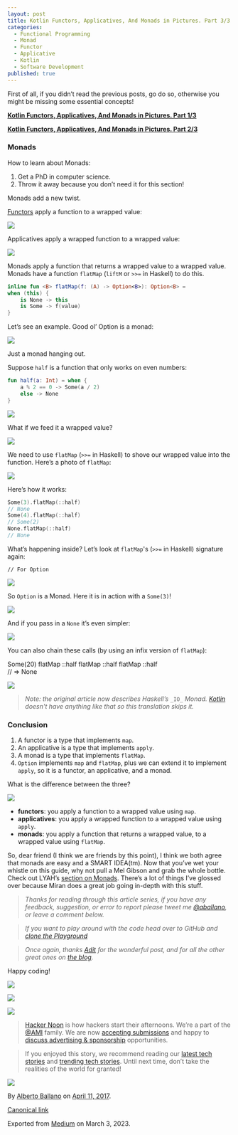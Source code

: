 ```yaml
---
layout: post
title: Kotlin Functors, Applicatives, And Monads in Pictures. Part 3/3
categories:
  - Functional Programming
  - Monad
  - Functor
  - Applicative
  - Kotlin
  - Software Development
published: true
---
```


First of all, if you didn’t read the previous posts, go do so, otherwise you might be missing some essential concepts!

[**Kotlin Functors, Applicatives, And Monads in Pictures. Part 1/3**](https://aballano.github.io/kotlin-functors-applicatives-and-monads-in-pictures-part-1-3/ "This is a translation of Functors, Applicatives, And Monads In Pictures from Haskell into Kotlin")

[**Kotlin Functors, Applicatives, And Monads in Pictures. Part 2/3**](https://aballano.github.io/kotlin-functors-applicatives-and-monads-in-pictures-part-2-3/ "This is a translation of Functors, Applicatives, And Monads In Pictures from Haskell into Kotlin")

### Monads

How to learn about Monads:

1.  Get a PhD in computer science.
2.  Throw it away because you don’t need it for this section!

Monads add a new twist.

[Functors](https://hackernoon.com/tagged/functors) apply a function to a wrapped value:

![](https://cdn-images-1.medium.com/max/800/0*Ify-0OWj6YL7Biyp.png)

Applicatives apply a wrapped function to a wrapped value:

![](https://cdn-images-1.medium.com/max/800/0*FNa0IqM3n016ufYh.png)

Monads apply a function that returns a wrapped value to a wrapped value. Monads have a function `flatMap` (`liftM` or `>>=` in Haskell) to do this.

```kotlin
inline fun <B> flatMap(f: (A) -> Option<B>): Option<B> =   
when (this) {  
    is None -> this  
    is Some -> f(value)  
}
```
Let’s see an example. Good ol’ Option is a monad:

![](https://cdn-images-1.medium.com/max/800/0*kdpByXzPXXNgJ4v8.png)

Just a monad hanging out.

Suppose `half` is a function that only works on even numbers:
```kotlin
fun half(a: Int) = when {  
    a % 2 == 0 -> Some(a / 2)  
    else -> None  
}
```
![](https://cdn-images-1.medium.com/max/800/0*bM7sbALwfuSmwoj7.png)

What if we feed it a wrapped value?

![](https://cdn-images-1.medium.com/max/800/0*I66ezQb2qu243RLh.png)

We need to use `flatMap` (`>>=` in Haskell) to shove our wrapped value into the function. Here’s a photo of `flatMap`:

![](https://cdn-images-1.medium.com/max/800/0*MSDfsNNSfXqkXVYa.jpg)

Here’s how it works:
```kotlin
Some(3).flatMap(::half)  
// None  
Some(4).flatMap(::half)  
// Some(2)  
None.flatMap(::half)  
// None
```
What’s happening inside? Let’s look at `flatMap`'s (`>>=` in Haskell) signature again:

    // For Option

![](https://cdn-images-1.medium.com/max/800/0*G8_Zuhcn94-9OR0Z.png)

So `Option` is a Monad. Here it is in action with a `Some(3)`!

![](https://cdn-images-1.medium.com/max/800/0*yWziebMi8kBhH4Sn.png)

And if you pass in a `None` it’s even simpler:

![](https://cdn-images-1.medium.com/max/800/0*bJFoxQ-Ylp2SIQg2.png)

You can also chain these calls (by using an infix version of `flatMap`):

Some(20) flatMap ::half flatMap ::half flatMap ::half  
// => None

![](https://cdn-images-1.medium.com/max/800/0*N-dZjxCsHwnK_KlT.png)

> _Note: the original article now describes Haskell’s_ `_IO_` _Monad._ [_Kotlin_](https://hackernoon.com/tagged/kotlin) _doesn't have anything like that so this translation skips it._

### Conclusion

1.  A functor is a type that implements `map`.
2.  An applicative is a type that implements `apply`.
3.  A monad is a type that implements `flatMap`.
4.  `Option` implements `map` and `flatMap`, plus we can extend it to implement `apply`, so it is a functor, an applicative, and a monad.

What is the difference between the three?

![](https://cdn-images-1.medium.com/max/800/0*eElNlhORdSeUxp6D.png)

*   **functors**: you apply a function to a wrapped value using `map`.
*   **applicatives**: you apply a wrapped function to a wrapped value using `apply`.
*   **monads**: you apply a function that returns a wrapped value, to a wrapped value using `flatMap`.

So, dear friend (I think we are friends by this point), I think we both agree that monads are easy and a SMART IDEA(tm). Now that you’ve wet your whistle on this guide, why not pull a Mel Gibson and grab the whole bottle. Check out LYAH’s [section on Monads](http://learnyouahaskell.com/a-fistful-of-monads). There’s a lot of things I’ve glossed over because Miran does a great job going in-depth with this stuff.

> _Thanks for reading through this article series, if you have any feedback, suggestion, or error to report please tweet me_ [_@aballano_](http://twitter.com/aballano)_, or leave a comment below._

> _If you want to play around with the code head over to GitHub and_ [_clone the Playground_](https://github.com/aballano/FAM-Playground)

> _Once again, thanks_ [_Adit_](https://twitter.com/_egonschiele) _for the wonderful post, and for all the other great ones on_ [_the blog_](http://adit.io/index.html)_._

Happy coding!

[![](https://cdn-images-1.medium.com/max/400/1*0hqOaABQ7XGPT-OYNgiUBg.png)](http://bit.ly/HackernoonFB)

[![](https://cdn-images-1.medium.com/max/400/1*Vgw1jkA6hgnvwzTsfMlnpg.png)](https://goo.gl/k7XYbx)

[![](https://cdn-images-1.medium.com/max/400/1*gKBpq1ruUi0FVK2UM_I4tQ.png)](https://goo.gl/4ofytp)

> [Hacker Noon](http://bit.ly/Hackernoon) is how hackers start their afternoons. We’re a part of the [@AMI](http://bit.ly/atAMIatAMI) family. We are now [accepting submissions](http://bit.ly/hackernoonsubmission) and happy to [discuss advertising & sponsorship](mailto:partners@amipublications.com) opportunities.

> If you enjoyed this story, we recommend reading our [latest tech stories](http://bit.ly/hackernoonlatestt) and [trending tech stories](https://hackernoon.com/trending). Until next time, don’t take the realities of the world for granted!

![](https://cdn-images-1.medium.com/max/800/1*35tCjoPcvq6LbB3I6Wegqw.jpeg)

By [Alberto Ballano](https://aballano.github.io/) on [April 11, 2017](https://medium.com/p/832d58d92445).

[Canonical link](https://medium.com/@aballano/kotlin-functors-applicatives-and-monads-in-pictures-part-3-3-832d58d92445)

Exported from [Medium](https://medium.com) on March 3, 2023.